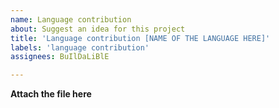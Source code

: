```yaml
---
name: Language contribution
about: Suggest an idea for this project
title: 'Language contribution [NAME OF THE LANGUAGE HERE]'
labels: 'language contribution'
assignees: BuIlDaLiBlE

---
```


**Attach the file here**
